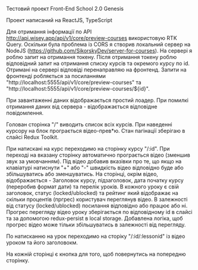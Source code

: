 Тестовий проект Front-End School 2.0 Genesis

Проект написаний на ReactJS, TypeScript

Для отримання інформації по API http://api.wisey.app/api/v1/core/preview-courses використовую RTK Query. Оскільки була проблема із CORS я створив локальний сервер на NodeJS (https://github.com/SikorskyDev/server-for-courses). На сервері я роблю запит на отримання токену. Після отримання токену роблю відповідний запит на отримання списку курсів та окремого курсу по id. Отримані на сервері відповіді перенаправляю на фронтенд. Запити на фронтенді робляється за посиланнями "http://localhost:5555/api/v1/core/preview-courses" та "http://localhost:5555/api/v1/core/preview-courses/${id}".

При завантаженні даних відображається простий лоадер. При помилкі отримання даних від сервера - відображається відповідне повідомлення.

Голован сторінка "/" виводить список всіх курсів. При наведенні курсору на блок програється відео-прев*ю. Стан пагінації зберігаю в слайсі Redux Toolkit.

При натискані на курс переходимо на сторінку курсу "/:id". При переході на вказану сторінку автоматично програється відео (зменшив звук за умовчанням). Під відео добавив вказівки про те, що якщо на клавіатурі натиснути "+" або "-" швидкість відео відповідно буде або збільшуватись або зменшуватись. 
На сторінці, окрім відео, відображається - Заголовок курсу, підзаголовок, дата початку курсу (переробив формат дати) та перелік уроків.
В кожного уроку є свій заголовок, статус (locked/ublocked) та рейтинг який відображає на скільки процентів (пргрес) користувач переглянув відео. В залежності від статусу (locked/ublocked) посилання відповідно або працює або ні. Прогрес перегляду відео уроку зберігається по відповідному id в слайсі та за допомогою redux-persist в local storage. Добавлена логіка, щоб прогрес відео може тільки збільшуватись в залежності від перегляду.

По натисканню на урок переходимо на сторіку "/:id/:lessonid" із відео уроком та його заголовокм.

На кожній сторінці є кнопка для того, щоб повернутись на попередню сторінку.
